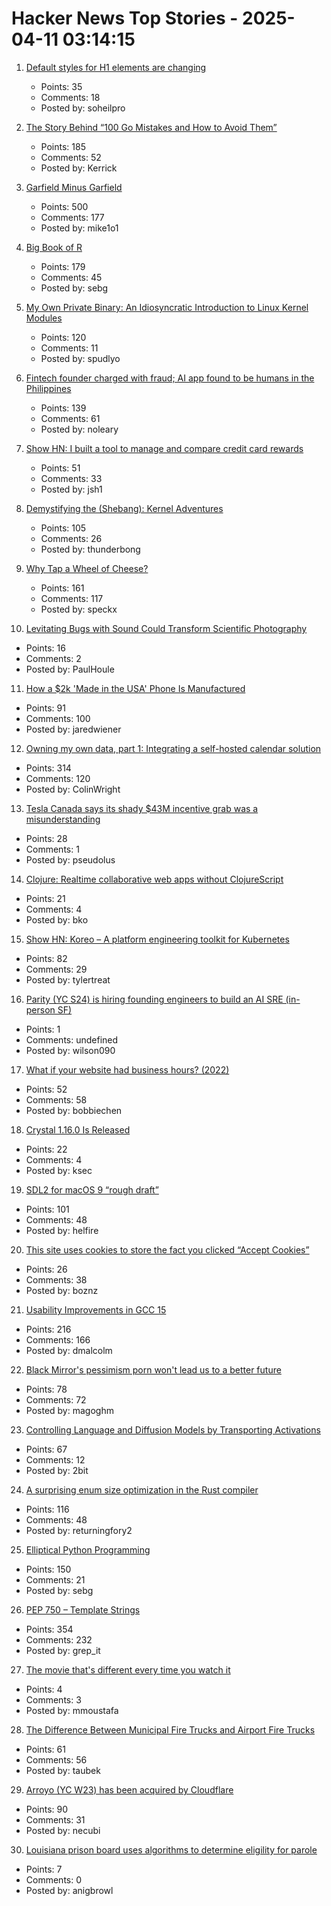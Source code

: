 # Hacker News Top Stories - 2025-04-11 03:14:15

1. [Default styles for H1 elements are changing](https://developer.mozilla.org/en-US/blog/h1-element-styles/)
   - Points: 35
   - Comments: 18
   - Posted by: soheilpro

2. [The Story Behind “100 Go Mistakes and How to Avoid Them”](https://www.thecoder.cafe/p/100-go-mistakes)
   - Points: 185
   - Comments: 52
   - Posted by: Kerrick

3. [Garfield Minus Garfield](https://garfieldminusgarfield.net)
   - Points: 500
   - Comments: 177
   - Posted by: mike1o1

4. [Big Book of R](https://www.bigbookofr.com/)
   - Points: 179
   - Comments: 45
   - Posted by: sebg

5. [My Own Private Binary: An Idiosyncratic Introduction to Linux Kernel Modules](https://www.muppetlabs.com/~breadbox/txt/mopb.html)
   - Points: 120
   - Comments: 11
   - Posted by: spudlyo

6. [Fintech founder charged with fraud; AI app found to be humans in the Philippines](https://techcrunch.com/2025/04/10/fintech-founder-charged-with-fraud-after-ai-shopping-app-found-to-be-powered-by-humans-in-the-philippines/)
   - Points: 139
   - Comments: 61
   - Posted by: noleary

7. [Show HN: I built a tool to manage and compare credit card rewards](https://rewards.getonecard.io)
   - Points: 51
   - Comments: 33
   - Posted by: jsh1

8. [Demystifying the (Shebang): Kernel Adventures](https://crocidb.com/post/kernel-adventures/demystifying-the-shebang/)
   - Points: 105
   - Comments: 26
   - Posted by: thunderbong

9. [Why Tap a Wheel of Cheese?](https://www.cheeseprofessor.com/blog/cheese-wheel-tapping)
   - Points: 161
   - Comments: 117
   - Posted by: speckx

10. [Levitating Bugs with Sound Could Transform Scientific Photography](https://petapixel.com/2025/03/25/levitating-bugs-with-sound-could-transform-scientific-photography/)
   - Points: 16
   - Comments: 2
   - Posted by: PaulHoule

11. [How a $2k 'Made in the USA' Phone Is Manufactured](https://www.404media.co/how-a-2-000-made-in-the-usa-liberty-phone-phone-is-manufactured/)
   - Points: 91
   - Comments: 100
   - Posted by: jaredwiener

12. [Owning my own data, part 1: Integrating a self-hosted calendar solution](https://emilygorcenski.com/post/owning-my-own-data-part-1-integrating-a-self-hosted-calendar-solution/)
   - Points: 314
   - Comments: 120
   - Posted by: ColinWright

13. [Tesla Canada says its shady $43M incentive grab was a misunderstanding](https://electrek.co/2025/04/09/tesla-canada-says-its-shady-43-million-incentive-grab-was-a-misunderstanding/)
   - Points: 28
   - Comments: 1
   - Posted by: pseudolus

14. [Clojure: Realtime collaborative web apps without ClojureScript](https://andersmurphy.com/2025/04/07/clojure-realtime-collaborative-web-apps-without-clojurescript.html)
   - Points: 21
   - Comments: 4
   - Posted by: bko

15. [Show HN: Koreo – A platform engineering toolkit for Kubernetes](https://koreo.dev/)
   - Points: 82
   - Comments: 29
   - Posted by: tylertreat

16. [Parity (YC S24) is hiring founding engineers to build an AI SRE (in-person SF)](https://www.ycombinator.com/companies/parity/jobs)
   - Points: 1
   - Comments: undefined
   - Posted by: wilson090

17. [What if your website had business hours? (2022)](https://bobbiechen.com/blog/2022/7/21/what-if-your-website-had-business-hours)
   - Points: 52
   - Comments: 58
   - Posted by: bobbiechen

18. [Crystal 1.16.0 Is Released](https://crystal-lang.org/2025/04/09/1.16.0-released/)
   - Points: 22
   - Comments: 4
   - Posted by: ksec

19. [SDL2 for macOS 9 “rough draft”](https://macintoshgarden.org/apps/sdl2-macos-9-rough-draft)
   - Points: 101
   - Comments: 48
   - Posted by: helfire

20. [This site uses cookies to store the fact you clicked “Accept Cookies”](https://rodyne.com/?p=2368)
   - Points: 26
   - Comments: 38
   - Posted by: boznz

21. [Usability Improvements in GCC 15](https://developers.redhat.com/articles/2025/04/10/6-usability-improvements-gcc-15)
   - Points: 216
   - Comments: 166
   - Posted by: dmalcolm

22. [Black Mirror's pessimism porn won't lead us to a better future](https://www.theguardian.com/technology/2025/apr/10/black-mirror-tv-show-pessimism)
   - Points: 78
   - Comments: 72
   - Posted by: magoghm

23. [Controlling Language and Diffusion Models by Transporting Activations](https://machinelearning.apple.com/research/transporting-activations)
   - Points: 67
   - Comments: 12
   - Posted by: 2bit

24. [A surprising enum size optimization in the Rust compiler](https://jpfennell.com/posts/enum-type-size/)
   - Points: 116
   - Comments: 48
   - Posted by: returningfory2

25. [Elliptical Python Programming](https://susam.net/elliptical-python-programming.html)
   - Points: 150
   - Comments: 21
   - Posted by: sebg

26. [PEP 750 – Template Strings](https://peps.python.org/pep-0750/)
   - Points: 354
   - Comments: 232
   - Posted by: grep_it

27. [The movie that's different every time you watch it](https://movieweb.com/eno-documentary-movie-different-every-time/)
   - Points: 4
   - Comments: 3
   - Posted by: mmoustafa

28. [The Difference Between Municipal Fire Trucks and Airport Fire Trucks](https://www.piercemfg.com/pierce/blog/difference-between-municipal-and-airport-fire-trucks)
   - Points: 61
   - Comments: 56
   - Posted by: taubek

29. [Arroyo (YC W23) has been acquired by Cloudflare](https://www.arroyo.dev/blog/arroyo-is-joining-cloudflare)
   - Points: 90
   - Comments: 31
   - Posted by: necubi

30. [Louisiana prison board uses algorithms to determine eligility for parole](https://www.propublica.org/article/tiger-algorithm-louisiana-parole-calvin-alexander)
   - Points: 7
   - Comments: 0
   - Posted by: anigbrowl

